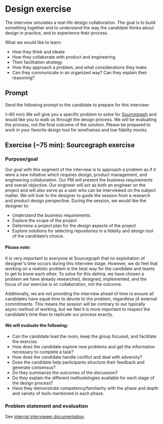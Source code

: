 # Design exercise

The interview simulates a real-life design collaboration. The goal is to build something together and to understand the way the candidate thinks about design in practice, and to experience their process.

What we would like to learn:

- How they think and ideate
- How they collaborate with product and engineering
- Their facilitation strategy
- How they approach a problem, and what considerations they make
- Can they communicate in an organized way? Can they explain their reasoning?

## Prompt

Send the following prompt to the candidate to prepare for this interview:

(~60 min) We will give you a specific problem to solve for [Sourcegraph](https://sourcegraph.com) and would like you to walk us through the design process. We will be evaluating the process, not the final outcome of the solution. Please be prepared to work in your favorite design tool for wireframes and low fidelity mocks.

## Exercise (~75 min): Sourcegraph exercise

### Purpose/goal

Our goal with this segment of the interview is to approach a problem as if it were a new initiative which requires design, product management, and engineering collaboration. Our PM will present the business requirements and overall objective. Our engineer will act as both an engineer on the project and will also serve as a user who can be interviewed on the subject matter. We will look to the designer to guide the session from a research and product design perspective. During the session, we would like the designer to:

- Understand the business requirements
- Explore the scope of the project
- Determine a project plan for the design aspects of the project
- Explore solutions for selecting repositories in a fidelity and design tool of the candidate’s choice.

#### Please note:

It is very important to everyone at Sourcegraph that no exploitation of designer's time occurs during this interview stage. However, we do feel that working on a realistic problem is the best way for the candidate and teams to get to know each other. To solve for this delima, we have chosen a problem we have already researched, designed, implemented, and the focus of our exercise is on collaboration, not the outcome.

Additionally, we are not providing the interview ahead of time to ensure all candidates have equal time to devote to the problem, regardless of external commitments. This means the session will be contrary to our typically async method of working, but we feel it is more important to respect the candidate’s time than to replicate our process exactly.

#### We will evaluate the following:

- Can the candidate lead the room, keep the group focused, and facilitate the exercise.
- How does the candidate explore new problems and get the information necessary to complete a task?
- How does the candidate handle conflict and deal with adversity?
- Does the candidate help participants structure their feedback and generate consensus?
- Do they summarize the outcomes of the discussion?
- Do they explain the different methodologies available for each stage of the design process?
- Have they demonstrate competency/familiarity with the phase and depth and variety of tools mentioned in each phase.

### Problem statement and evaluation

See [internal interviewer documentation](https://github.com/sourcegraph/interviews/blob/master/product/product-designer/design-exercise.md).
